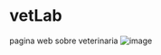 # vetLab
pagina web sobre veterinaria
![image](https://github.com/alondraReyna11/vetLab/assets/126124032/66476208-6679-4d7f-a4f7-78bec61970c7)

